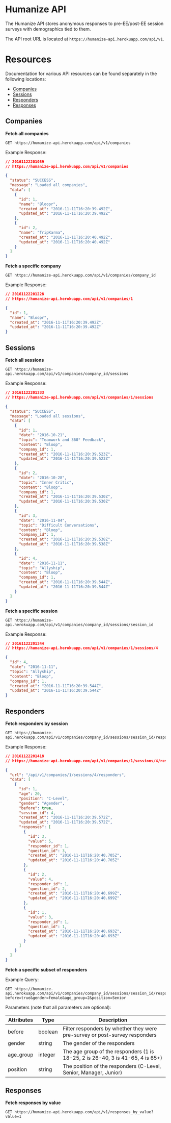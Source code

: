 # Humanize API

The Humanize API stores anonymous responses to pre-EE/post-EE session surveys with demographics tied to them.

The API root URL is located at `https://humanize-api.herokuapp.com/api/v1`.

# Resources

Documentation for various API resources can be found separately in the following locations:

* [Companies](#companies)
* [Sessions](#sessions)
* [Responders](#responders)
* [Responses](#responses)

## Companies

**Fetch all companies**

```
GET https://humanize-api.herokuapp.com/api/v1/companies
```

Example Response:

```json
// 20161122201059
// https://humanize-api.herokuapp.com/api/v1/companies

{
  "status": "SUCCESS",
  "message": "Loaded all companies",
  "data": [
    {
      "id": 1,
      "name": "Bloopr",
      "created_at": "2016-11-11T16:20:39.492Z",
      "updated_at": "2016-11-11T16:20:39.492Z"
    },
    {
      "id": 2,
      "name": "TripKarma",
      "created_at": "2016-11-11T16:20:40.492Z",
      "updated_at": "2016-11-11T16:20:40.492Z"
    }
  ]
}
```

**Fetch a specific company**

```
GET https://humanize-api.herokuapp.com/api/v1/companies/company_id
```

Example Response:

```json
// 20161122201228
// https://humanize-api.herokuapp.com/api/v1/companies/1

{
  "id": 1,
  "name": "Bloopr",
  "created_at": "2016-11-11T16:20:39.492Z",
  "updated_at": "2016-11-11T16:20:39.492Z"
}
```


## Sessions

**Fetch all sessions**

```
GET https://humanize-api.herokuapp.com/api/v1/companies/company_id/sessions
```

Example Response:

```json
// 20161122201333
// https://humanize-api.herokuapp.com/api/v1/companies/1/sessions

{
  "status": "SUCCESS",
  "message": "Loaded all sessions",
  "data": [
    {
      "id": 1,
      "date": "2016-10-21",
      "topic": "Teamwork and 360° Feedback",
      "content": "Bloop",
      "company_id": 1,
      "created_at": "2016-11-11T16:20:39.523Z",
      "updated_at": "2016-11-11T16:20:39.523Z"
    },
    {
      "id": 2,
      "date": "2016-10-28",
      "topic": "Inner Critic",
      "content": "Bloop",
      "company_id": 1,
      "created_at": "2016-11-11T16:20:39.530Z",
      "updated_at": "2016-11-11T16:20:39.530Z"
    },
    {
      "id": 3,
      "date": "2016-11-04",
      "topic": "Difficult Conversations",
      "content": "Bloop",
      "company_id": 1,
      "created_at": "2016-11-11T16:20:39.538Z",
      "updated_at": "2016-11-11T16:20:39.538Z"
    },
    {
      "id": 4,
      "date": "2016-11-11",
      "topic": "Allyship",
      "content": "Bloop",
      "company_id": 1,
      "created_at": "2016-11-11T16:20:39.544Z",
      "updated_at": "2016-11-11T16:20:39.544Z"
    }
  ]
}
```

**Fetch a specific session**

```
GET https://humanize-api.herokuapp.com/api/v1/companies/company_id/sessions/session_id
```

Example Response:

```json
// 20161122201344
// https://humanize-api.herokuapp.com/api/v1/companies/1/sessions/4

{
  "id": 4,
  "date": "2016-11-11",
  "topic": "Allyship",
  "content": "Bloop",
  "company_id": 1,
  "created_at": "2016-11-11T16:20:39.544Z",
  "updated_at": "2016-11-11T16:20:39.544Z"
}
```

## Responders

**Fetch responders by session**

```
GET https://humanize-api.herokuapp.com/api/v1/companies/company_id/sessions/session_id/responders
```

Example Response:

```json
// 20161122201418
// https://humanize-api.herokuapp.com/api/v1/companies/1/sessions/4/responders

{
  "url": "/api/v1/companies/1/sessions/4/responders",
  "data": [
    {
      "id": 1,
      "age": 20,
      "position": "C-Level",
      "gender": "Agender",
      "before": true,
      "session_id": 4,
      "created_at": "2016-11-11T16:20:39.572Z",
      "updated_at": "2016-11-11T16:20:39.572Z",
      "responses": [
        {
          "id": 3,
          "value": 5,
          "responder_id": 1,
          "question_id": 3,
          "created_at": "2016-11-11T16:20:40.705Z",
          "updated_at": "2016-11-11T16:20:40.705Z"
        },
        {
          "id": 2,
          "value": 4,
          "responder_id": 1,
          "question_id": 2,
          "created_at": "2016-11-11T16:20:40.699Z",
          "updated_at": "2016-11-11T16:20:40.699Z"
        },
        {
          "id": 1,
          "value": 3,
          "responder_id": 1,
          "question_id": 1,
          "created_at": "2016-11-11T16:20:40.693Z",
          "updated_at": "2016-11-11T16:20:40.693Z"
        }
      ]
    }
  ]
}
```

**Fetch a specific subset of responders**

Example Query:

```
GET https://humanize-api.herokuapp.com/api/v1/companies/company_id/sessions/session_id/responders?before=true&gender=female&age_group=2&position=Senior
```

Parameters (note that all parameters are optional):

| Attributes | Type    | Description                                                                    |
|------------|---------|--------------------------------------------------------------------------------|
| before     | boolean | Filter responders by whether they were pre-survey or post-survey responders    |
| gender     | string  | The gender of the responders                                                   |
| age_group  | integer | The age group of the responders (1 is 18-25, 2 is 26-40, 3 is 41-65, 4 is 65+) |
| position   | string  | The position of the responders (C-Level, Senior, Manager, Junior)              |

## Responses

**Fetch responses by value**

```
GET https://humanize-api.herokuapp.com/api/v1/responses_by_value?value=1
```
